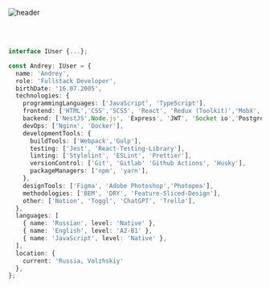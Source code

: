 ![header](https://capsule-render.vercel.app/api?type=waving&height=350&color=gradient&text=Andrey&section=header&fontAlignY=50&strokeWidth=0&desc=Fullstack%20Developer&descAlignY=66&animation=fadeIn&reversal=false)

<br/>
<br/>

```TypeScript
interface IUser {...};

const Andrey: IUser = {
  name: 'Andrey',
  role: 'Fullstack Developer',
  birthDate: '16.07.2005', 
  technologies: {
    programmingLanguages: ['JavaScript', 'TypeScript'],
    frontend: ['HTML','CSS','SCSS', 'React', 'Redux (Toolkit)','MobX','Axios', 'Firebase','Sanity Io', 'NextJs', 'Contentfull CMS', 'MaterialUI', 'Tailwind'],
    backend: ['NestJS',Node.js', 'Express', 'JWT', 'Socket io','PostgreSQL','MongoDB'],
    devOps: ['Nginx', 'Docker'],
    developmentTools: {
      buildTools: ['Webpack','Gulp'],
      testing: ['Jest', 'React-Testing-Library'],
      linting: ['Stylelint', 'ESLint', 'Prettier'],
      versionControl: ['Git', 'Gitlab' 'Github Actions', 'Husky'],
      packageManagers: ['npm', 'yarn'],
    },
    designTools: ['Figma', 'Adobe Photoshop','Photopea'],
    methodologies: ['BEM', 'DRY', 'Feature-Sliced-Design'],
    other: ['Notion', 'Toggl', 'ChatGPT', 'Trello'],
  },
  languages: [
    { name: 'Russian', level: 'Native' },
    { name: 'English', level: 'A2-B1' },
    { name: 'JavaScript', level: 'Native' },
  ],
  location: {
    current: 'Russia, Volzhskiy'
  },
};
```
